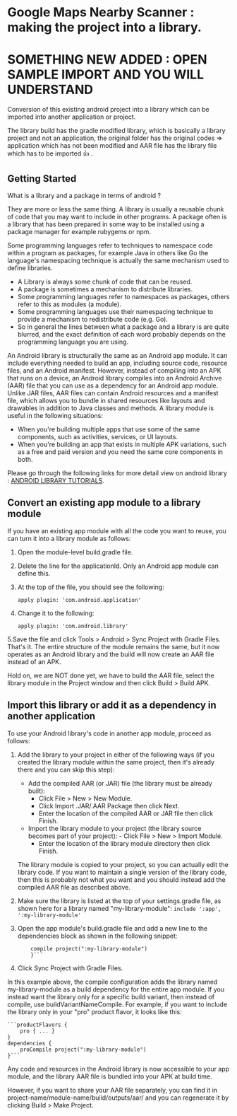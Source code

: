 # Google Maps Nearby Scanner : making the project into a library.

# SOMETHING NEW ADDED : OPEN SAMPLE IMPORT AND YOU WILL UNDERSTAND

Conversion of this existing android project into a library which can be imported into another application or project.

The library build has the gradle modified library, which is basically a library project and not an application, the original folder has the original codes => application which has not been modified and AAR file has the library file which has to be imported :+1: .

## Getting Started

What is a library and a package in terms of android ?

They are more or less the same thing. A library is usually a reusable chunk of code that you may want to include in other programs.
A package often is a library that has been prepared in some way to be installed using a package manager for example rubygems or npm.

Some programming languages refer to techniques to namespace code within a program as packages, for example Java in others like Go the language's namespacing technique is actually the same mechanism used to define libraries.

* A Library is always some chunk of code that can be reused.
* A package is sometimes a mechanism to distribute libraries.
* Some programming languages refer to namespaces as packages, others refer to this as modules (a module).
* Some programming languages use their namespacing technique to provide a mechanism to redistribute code (e.g. Go).
* So in general the lines between what a package and a library is are quite blurred, and the exact definition of each word probably depends on the programming language you are using.

An Android library is structurally the same as an Android app module. It can include everything needed to build an app, including source code, resource files, and an Android manifest. However, instead of compiling into an APK that runs on a device, an Android library compiles into an Android Archive (AAR) file that you can use as a dependency for an Android app module. Unlike JAR files, AAR files can contain Android resources and a manifest file, which allows you to bundle in shared resources like layouts and drawables in addition to Java classes and methods.
A library module is useful in the following situations:

* When you're building multiple apps that use some of the same components, such as activities, services, or UI layouts.
* When you're building an app that exists in multiple APK variations, such as a free and paid version and you need the same core components in both.

Please go through the following links for more detail view on android library : [ANDROID LIBRARY TUTORIALS](https://developer.android.com/studio/projects/android-library.html).

## Convert an existing app module to a library module

If you have an existing app module with all the code you want to reuse, you can turn it into a library module as follows:

1. Open the module-level build.gradle file.
2. Delete the line for the applicationId. Only an Android app module can define this.
3. At the top of the file, you should see the following:

	```
	apply plugin: 'com.android.application'
	```
4. Change it to the following:

	```
	apply plugin: 'com.android.library'
	```
5.Save the file and click Tools > Android > Sync Project with Gradle Files.
That's it. The entire structure of the module remains the same, but it now operates as an Android library and the build will now create an AAR file instead of an APK.

Hold on, we are NOT done yet, we have to build the AAR file, select the library module in the Project window and then click Build > Build APK.

## Import this library or add it as a dependency in another application

To use your Android library's code in another app module, proceed as follows:

1. Add the library to your project in either of the following ways (if you created the library module within the same project, then it's already there and you can skip this step):
	* Add the compiled AAR (or JAR) file (the library must be already built):
		- Click File > New > New Module.
		- Click Import .JAR/.AAR Package then click Next.
		- Enter the location of the compiled AAR or JAR file then click Finish.
	* Import the library module to your project (the library source becomes part of your project):
     		- Click File > New > Import Module.
		- Enter the location of the library module directory then click Finish.

	The library module is copied to your project, so you can actually edit the library code. If you want to maintain a single version of the library code, then this is probably not what you want and you should instead add the compiled AAR file as described above.
2. Make sure the library is listed at the top of your settings.gradle file, as shown here for a library named "my-library-module":
	```include ':app', ':my-library-module'```
3. Open the app module's build.gradle file and add a new line to the dependencies block as shown in the following snippet:
	```dependencies {
		compile project(":my-library-module")
		}```
4. Click Sync Project with Gradle Files.

In this example above, the compile configuration adds the library named my-library-module as a build dependency for the entire app module. If you instead want the library only for a specific build variant, then instead of compile, use buildVariantNameCompile. For example, if you want to include the library only in your "pro" product flavor, it looks like this:

	```productFlavors {
	    pro { ... }
	}
	dependencies {
	    proCompile project(":my-library-module")
	}```
Any code and resources in the Android library is now accessible to your app module, and the library AAR file is bundled into your APK at build time.

However, if you want to share your AAR file separately, you can find it in project-name/module-name/build/outputs/aar/ and you can regenerate it by clicking Build > Make Project.



